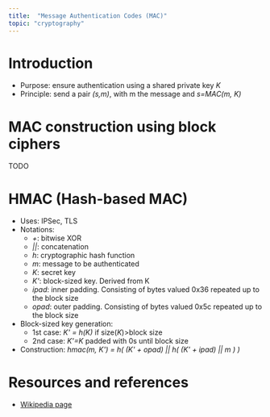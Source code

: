 ```yaml
---
title:  "Message Authentication Codes (MAC)"
topic: "cryptography"
---
```

# Introduction
* Purpose: ensure authentication using a shared private key *K*
* Principle: send a pair *(s,m)*, with m the message and *s=MAC(m, K)*


# MAC construction using block ciphers
TODO

# HMAC (Hash-based MAC)
* Uses: IPSec, TLS
* Notations:
  * *+*: bitwise XOR
  * *\|\|*: concatenation
  * *h*: cryptographic hash function
  * *m*: message to be authenticated
  * *K*: secret key
  * *K'*: block-sized key. Derived from K
  * *ipad*: inner padding. Consisting of bytes valued 0x36 repeated up to the block size
  * *opad*: outer padding. Consisting of bytes valued 0x5c repeated up to the block size
* Block-sized key generation:
  * 1st case: *K' = h(K)* if size(*K*)>block size
  * 2nd case: *K'=K* padded with 0s until block size
* Construction: *hmac(m, K') = h( (K' + opad) \|\| h( (K' + ipad) \|\| m ) )*

# Resources and references
* [Wikipedia page](https://en.wikipedia.org/wiki/HMAC)
